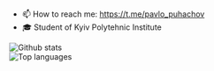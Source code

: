 - 📫 How to reach me: https://t.me/pavlo_puhachov
- ‍🎓 Student of Kyiv Polytehnic Institute


<!--
RezenkovD/RezenkovD is a ✨ _special_ ✨ repository because its README.md (this file) appears on your GitHub profile.
Here are some ideas to get you started:
- 🔭 I’m currently working on ...
- 🌱 I’m currently learning ...
- 👯 I’m looking to collaborate on ...
- 🤔 I’m looking for help with ...
- 💬 Ask me about ...
- 📫 How to reach me: ...
- 😄 Pronouns: ...
- ⚡️ Fun fact: ...
-->
<p align=left>
  <img alt="Github stats" src="https://github-readme-stats.vercel.app/api?username=alexoxa1&show_icons=true&count_private=true&theme=tokyonight&card_width=500" />
  <br /><img alt="Top languages" src="https://github-readme-stats.vercel.app/api/top-langs/?username=alexoxa1&theme=tokyonight&card_width=500" />
 </p>
